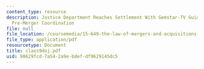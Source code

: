 ```yaml
---
content_type: resource
description: Justice Department Reaches Settlement With Gemstar-TV Guide For Illegal
  Pre-Merger Coordination
file: null
file_location: /coursemedia/15-649-the-law-of-mergers-and-acquisitions-spring-2003/98629fcd7a542a9ebdefdf9629145dc5_class9doj.pdf
file_type: application/pdf
resourcetype: Document
title: class9doj.pdf
uid: 98629fcd-7a54-2a9e-bdef-df9629145dc5
---
```

